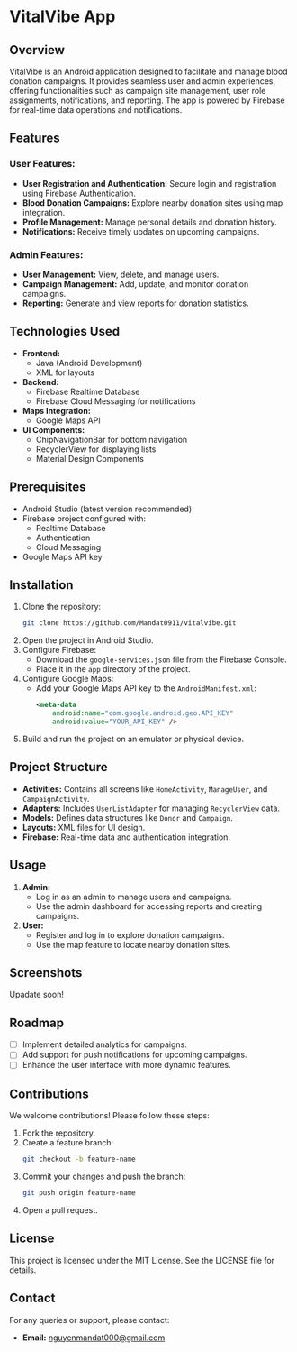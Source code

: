 # VitalVibe App

## Overview
VitalVibe is an Android application designed to facilitate and manage blood donation campaigns. It provides seamless user and admin experiences, offering functionalities such as campaign site management, user role assignments, notifications, and reporting. The app is powered by Firebase for real-time data operations and notifications.

## Features
### User Features:
- **User Registration and Authentication:** Secure login and registration using Firebase Authentication.
- **Blood Donation Campaigns:** Explore nearby donation sites using map integration.
- **Profile Management:** Manage personal details and donation history.
- **Notifications:** Receive timely updates on upcoming campaigns.

### Admin Features:
- **User Management:** View, delete, and manage users.
- **Campaign Management:** Add, update, and monitor donation campaigns.
- **Reporting:** Generate and view reports for donation statistics.

## Technologies Used
- **Frontend:**
  - Java (Android Development)
  - XML for layouts
- **Backend:**
  - Firebase Realtime Database
  - Firebase Cloud Messaging for notifications
- **Maps Integration:**
  - Google Maps API
- **UI Components:**
  - ChipNavigationBar for bottom navigation
  - RecyclerView for displaying lists
  - Material Design Components

## Prerequisites
- Android Studio (latest version recommended)
- Firebase project configured with:
  - Realtime Database
  - Authentication
  - Cloud Messaging
- Google Maps API key

## Installation
1. Clone the repository:
   ```bash
   git clone https://github.com/Mandat0911/vitalvibe.git
   ```
2. Open the project in Android Studio.
3. Configure Firebase:
   - Download the `google-services.json` file from the Firebase Console.
   - Place it in the `app` directory of the project.
4. Configure Google Maps:
   - Add your Google Maps API key to the `AndroidManifest.xml`:
     ```xml
     <meta-data
         android:name="com.google.android.geo.API_KEY"
         android:value="YOUR_API_KEY" />
     ```
5. Build and run the project on an emulator or physical device.

## Project Structure
- **Activities:** Contains all screens like `HomeActivity`, `ManageUser`, and `CampaignActivity`.
- **Adapters:** Includes `UserListAdapter` for managing `RecyclerView` data.
- **Models:** Defines data structures like `Donor` and `Campaign`.
- **Layouts:** XML files for UI design.
- **Firebase:** Real-time data and authentication integration.

## Usage
1. **Admin:**
   - Log in as an admin to manage users and campaigns.
   - Use the admin dashboard for accessing reports and creating campaigns.
2. **User:**
   - Register and log in to explore donation campaigns.
   - Use the map feature to locate nearby donation sites.

## Screenshots
Upadate soon!

## Roadmap
- [ ] Implement detailed analytics for campaigns.
- [ ] Add support for push notifications for upcoming campaigns.
- [ ] Enhance the user interface with more dynamic features.

## Contributions
We welcome contributions! Please follow these steps:
1. Fork the repository.
2. Create a feature branch:
   ```bash
   git checkout -b feature-name
   ```
3. Commit your changes and push the branch:
   ```bash
   git push origin feature-name
   ```
4. Open a pull request.

## License
This project is licensed under the MIT License. See the LICENSE file for details.

## Contact
For any queries or support, please contact:
- **Email:** nguyenmandat000@gmail.com


